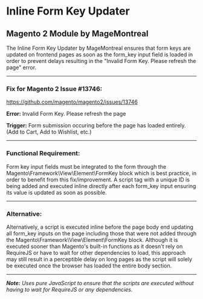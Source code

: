 # Inline Form Key Updater
## Magento 2 Module by MageMontreal
The Inline Form Key Updater by MageMontreal ensures that form keys are updated on frontend pages as soon as the form_key input field is loaded in order to prevent delays resulting in the "Invalid Form Key. Please refresh the page" error.

________________________________________________

### Fix for Magento 2 Issue #13746:

https://github.com/magento/magento2/issues/13746

**Error:** Invalid Form Key. Please refresh the page

**Trigger:** Form submission occuring before the page has loaded entirely. (Add to Cart, Add to Wishlist, etc.)
________________________________________________

### Functional Requirement:

Form key input fields must be integrated to the form through the Magento\Framework\View\Element\FormKey block which is best practice, in order to benefit from this fix/improvement. A script tag with a unique ID is being added and executed inline directly after each form_key input ensuring its value is updated as soon as possible.

________________________________________________

###  Alternative:

Alternatively, a script is executed inline before the page body end updating all form_key inputs on the page including those that were not added through the Magento\Framework\View\Element\FormKey block. Although it is executed sooner than Magento's built-in functions as it doesn't rely on RequireJS or have to wait for other dependencies to load, this approach may still result in a perceptible delay on long pages as the script will solely be executed once the browser has loaded the entire body section.

________________________________________________

***Note:*** *Uses pure JavaScript to ensure that the scripts are executed without having to wait for RequireJS or any dependencies.*
